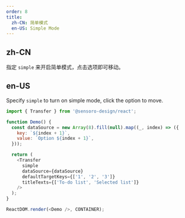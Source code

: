 ```yaml
---
order: 8
title:
  zh-CN: 简单模式
  en-US: Simple Mode
---
```


## zh-CN

指定 `simple` 来开启简单模式，点击选项即可移动。

## en-US

Specify `simple` to turn on simple mode, click the option to move.

```js
import { Transfer } from '@sensoro-design/react';

function Demo() {
  const dataSource = new Array(8).fill(null).map((_, index) => ({
    key: `${index + 1}`,
    value: `Option ${index + 1}`,
  }));

  return (
    <Transfer
      simple
      dataSource={dataSource}
      defaultTargetKeys={['1', '2', '3']}
      titleTexts={['To-do list', 'Selected list']}
    />
  );
}

ReactDOM.render(<Demo />, CONTAINER);
```
